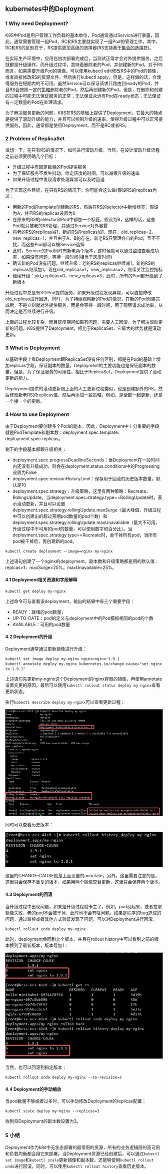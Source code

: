 ## kubernetes中的Deployment

### 1 Why need Deployment?

K8S中Pod是用户管理工作负载的基本单位，Pod通常通过Service进行暴露，因此，通常需要管理一组Pod，RC和RS主要就实现了一组Pod的管理工作，其中，RC和RS的区别在于，RS提供更加高级的选择器(RS支持[基于集合的选择符](https://kubernetes.io/zh/docs/concepts/overview/working-with-objects/labels/#%E5%9F%BA%E4%BA%8E%E9%9B%86%E5%90%88-%E7%9A%84%E9%9C%80%E6%B1%82))。

在实际生产环境中，应用在初次部署完成后，当测试正常才会对外提供服务，之后就都是升级操作，而升级过程中，意味着删除老的Pod，并创建新的Pod。对于RS而言，如果需要升级Pod的镜像，可以使用kubectl edit修改RS中的Pod的镜像，或者直接修改RS的资源文件，然后执行kubectl apply，但是，这样做的话，会使得服务在短期内的不可用。虽然Service可以保证请求只路由到ready的Pod，并且RS会按照一定的[策略](https://kubernetes.io/zh/docs/concepts/workloads/controllers/replicaset/#%E7%BC%A9%E6%94%BE-repliaset)删除老的Pod，然后再创建新的Pod，但是，在删除和创建的过程中可能无法保证服务的正常：无法保证永远有Pod在ready状态；无法保证有一定数量的Pod在处理请求。

为了解决服务更新的问题，K8S在RS的基础上提供了Deployment，它最大的特点是提供了滚动升级的能力，并且可以控制升级的速率，使得升级过程中可以正常提供服务，因此，通常都是使用Deployment，而不是RC或者RS。

### 2 Problem of ReplicaSet

设想一下，在只有RS的情况下，如何进行滚动升级，当然，在设计滚动升级流程之前必须要明确几个目标：

* 升级过程中有固定数量的Pod提供服务
* 为了保证服务不发生抖动，给定灰度的时间，可以减缓升级的速率
* 如果升级过程中发现请求处理异常可以及时回退

为了实现这些目标，在只有RS的情况下，你可能会这么做(假设RS的replicas为3)：

* 用新的Pod的template创建新的RS，然后在RS的selector中新增标签，假设为A，并且RS的replicas设置为0
* 在原来的RS的selector和Pod中都加一个标签，假设为B，这样的话，这些Pod就只被老的RS管理，并通过Service对外暴露
* 将老的RS的replicas减1，新的RS的replicas加1，现在，old_replicas=2，new_replicas=1，并且由于A、B的存在，新老RS只管理各自的Pod，互不干扰，而这些Pod都可以被Service选择
* 此时，Service的Pod同时有新老两个版本，这时候就可以通过监控查看成功率，如果没有问题，等待一段时间(相当于灰度时间)
* 确认新的Pod没有问题，继续升级：老的RS的replicas继续减1，新的RS的replicas继续加1，现在old_replicas=1，new_replicas=2，继续关注监控指标
* 继续升级：old_replicas=0，new_replicas=3，此时，所有的Pod都升级到了新版本

升级过程中总是有3个Pod提供服务，如果升级过程发现异常，可以直接修改old_replicas进行回退，同时，为了持续观察新的Pod的情况，在新的Pod创建完成后，不是立刻就对外提供服务，而是会等待一段时间，用于观察请求成功率，从而决定是否继续进行升级。

上面的过程比较复杂，而且灰度期间如果有问题，需要人工回滚，为了解决滚动更新的问题，K8S提供了Deployment，相比于ReplicaSet，它最大的优势就是滚动更新。

### 3 What is Deployment

从基础字段上看Deployment跟ReplicaSet没有任何区别，都是在Pod的基础上增加replicas字段，保证副本的数量，Deployment的主要功能也是保证副本的数量。但是，为了保证服务的可用性，相比于ReplicaSet，Deployment提供了滚动更新的能力。

Deployment提供的滚动更新跟上面的人工更新过程类似，也是创建额外的RS，然后修改新老RS的replicas值，然后再添加一些策略，例如，是全部一起更新，还是一个接一个的更新。

### 4 How to use Deployment

由于Deployment要创建多个Pod的副本，因此，Deployment中十分重要的字段就是PodTemplate和副本数：deployment.spec.template、deployment.spec.replicas。

剩下的字段基本都跟升级相关：

* deployment.spec.progressDeadlineSeconds：当Deployment在一段时间内还没有升级成功，则会在deployment.status.conditions中的Progressing设置为False
* deployment.spec.revisionHistoryLimit：保存用于回滚的历史版本数量，默认是10
* deployment.spec.strategy：升级策略，这里有两种策略：Recreate、RollingUpdate。当deployment.spec.strategy.type==RollingUpdate时，表示滚动更新，并且可以设置deployment.spec.strategy.rollingUpdate.maxSurge（最大峰值，升级过程中可以创建出的超过预期pod数量的pod个数）和deployment.spec.strategy.rollingUpdate.maxUnavailable（最大不可用，升级过程中不可用的pod的数量，可以使用数字和百分比）。当deployment.spec.strategy.type==Recreate时，会干掉所有pod，当所有pod被干掉后，再创建新的pod。

``` shell
kubectl create deployment --image=nginx my-nginx
```

上述语句创建了一个nginx的deployment，副本数和升级策略都是用的默认值：replcas=1，maxSurge=25%，maxUnavailable=25%。

#### 4.1 Deployment相关资源和字段解释

``` shell
kubectl get deploy my-nginx
```

上述命令可与查看该deployment，输出的结果中有三个重要字段：

* READY：就绪的pod数量，
* UP-TO-DATE：pod的定义与deployment中的Pod模板相同的pod的个数
* AVAILABLE：可用的pod数量

#### 4.2 Deployment的升级

Deployment通常通过更新镜像进行升级：

``` shell
kubectl set image deploy my-nginx nginx=nginx:1.9.1
kubectl annotate deploy my-nginx kubernetes.io/change-cause="set nginx to 1.9.1"
```

上述语句先更新my-nginx这个Deployment的nginx容器的镜像，再使用annotate设置变更的原因，最后可以使用`kubectl rollout status deploy my-nginx`查看更新状态。

执行`kubectl describe deploy my-nginx`可以查看更新过程：

![kubectl describe deploy](https://github.com/luofengmacheng/cloud_native/blob/master/kubernetes/pics/kubectl_describe_deployment.jpg)

同时可以查看历史版本：

![kubectl rollout history](https://github.com/luofengmacheng/cloud_native/blob/master/kubernetes/pics/kubectl_rollout_history.jpg)

这里的CHANGE-CAUSE就是上面设置的annotate，另外，这里需要注意的是，这里只会保存不重复的版本，如果用两个镜像交替更新，这里只会保存两个版本。

#### 4.3 Deployment的回滚

当升级过程中出现问题，如果是升级过程就卡主了，例如，pod没起来，或者拉取镜像失败，老的pod不会被干掉，此时也不会有啥问题。如果是程序的bug造成的问题，通过监控或者其他方式验证发现了问题，可以对Deployment进行回滚。

``` shell
kubectl rollout undo deploy my-nginx
```

此时，deployment会回到上个版本，并且在rollout history中可以看到之前的版本换到了最新版本，版本号加1：

![kubectl rollout undo](https://github.com/luofengmacheng/cloud_native/blob/master/kubernetes/pics/kubectl_rollout_undo.jpg)

当然，也可以回滚到指定版本：

``` shell
kubectl rollout undo deploy my-nginx --to-revision=3
```

#### 4.4 Deployment的手动缩放

当pod数量不够或者过多时，可以手动修改Deployment的replicas配置：

``` shell
kubectl scale deploy my-nginx --replicas=3
```

收到将Deployment的副本数设置为3。

### 5 小结

Deployment作为k8s中无状态部署的最常用的资源，所有的业务逻辑层的高可用和负载均衡都会用它来部署。当Deployment资源已经创建后，可以通过`kubectl set image`和`kubectl scale`更新镜像和副本数，还能够使用`kubectl rollout undo`进行回滚，同时，可以使用`kubectl rollout history`查看历史版本。
